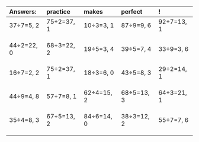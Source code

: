 | Answers: | practice | makes | perfect | ! |
| :--- | :--- | :--- | :--- | :--- |
| 37÷7=5, 2 | 75÷2=37, 1 | 10÷3=3, 1 | 87÷9=9, 6 | 92÷7=13, 1 | 
|   |   |   |   |   | 
|   |   |   |   |   | 
|   |   |   |   |   | 
| 44÷2=22, 0 | 68÷3=22, 2 | 19÷5=3, 4 | 39÷5=7, 4 | 33÷9=3, 6 | 
|   |   |   |   |   | 
|   |   |   |   |   | 
|   |   |   |   |   | 
| 16÷7=2, 2 | 75÷2=37, 1 | 18÷3=6, 0 | 43÷5=8, 3 | 29÷2=14, 1 | 
|   |   |   |   |   | 
|   |   |   |   |   | 
|   |   |   |   |   | 
| 44÷9=4, 8 | 57÷7=8, 1 | 62÷4=15, 2 | 68÷5=13, 3 | 64÷3=21, 1 | 
|   |   |   |   |   | 
|   |   |   |   |   | 
|   |   |   |   |   | 
| 35÷4=8, 3 | 67÷5=13, 2 | 84÷6=14, 0 | 38÷3=12, 2 | 55÷7=7, 6 | 
|   |   |   |   |   | 
|   |   |   |   |   | 
|   |   |   |   |   | 
